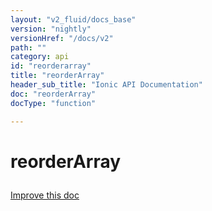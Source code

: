 ```yaml
---
layout: "v2_fluid/docs_base"
version: "nightly"
versionHref: "/docs/v2"
path: ""
category: api
id: "reorderarray"
title: "reorderArray"
header_sub_title: "Ionic API Documentation"
doc: "reorderArray"
docType: "function"

---
```










<h1 class="api-title">
<a class="anchor" name="reorder-array" href="#reorder-array"></a>

reorderArray





</h1>

<a class="improve-v2-docs" href="http://github.com/driftyco/ionic/edit/master//src/util/util.ts#L176">
Improve this doc
</a>











<!-- @usage tag -->


<!-- @property tags -->



<!-- instance methods on the class -->


<!-- related link --><!-- end content block -->


<!-- end body block -->

